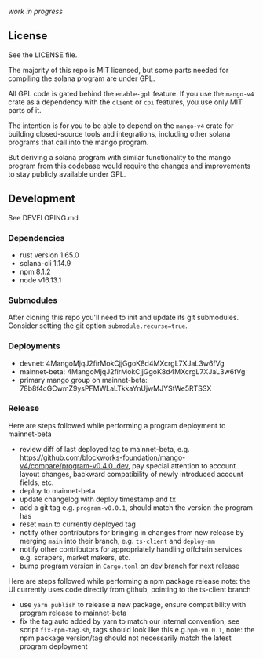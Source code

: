 _work in progress_

## License

See the LICENSE file.

The majority of this repo is MIT licensed, but some parts needed for compiling
the solana program are under GPL.

All GPL code is gated behind the `enable-gpl` feature. If you use the `mango-v4`
crate as a dependency with the `client` or `cpi` features, you use only MIT
parts of it.

The intention is for you to be able to depend on the `mango-v4` crate for
building closed-source tools and integrations, including other solana programs
that call into the mango program.

But deriving a solana program with similar functionality to the mango program
from this codebase would require the changes and improvements to stay publicly
available under GPL.

## Development

See DEVELOPING.md

### Dependencies

- rust version 1.65.0
- solana-cli 1.14.9
- npm 8.1.2
- node v16.13.1

### Submodules

After cloning this repo you'll need to init and update its git submodules.
Consider setting the git option `submodule.recurse=true`.

### Deployments

- devnet: 4MangoMjqJ2firMokCjjGgoK8d4MXcrgL7XJaL3w6fVg
- mainnet-beta: 4MangoMjqJ2firMokCjjGgoK8d4MXcrgL7XJaL3w6fVg
- primary mango group on mainnet-beta: 78b8f4cGCwmZ9ysPFMWLaLTkkaYnUjwMJYStWe5RTSSX

### Release

Here are steps followed while performing a program deployment to mainnet-beta

- review diff of last deployed tag to mainnet-beta, e.g. https://github.com/blockworks-foundation/mango-v4/compare/program-v0.4.0..dev, pay special attention to account layout changes, backward compatibility of newly introduced account fields, etc.
- deploy to mainnet-beta
- update changelog with deploy timestamp and tx
- add a git tag e.g. `program-v0.0.1`, should match the version the program has
- reset `main` to currently deployed tag
- notify other contributors for bringing in changes from new release by merging `main` into their branch, e.g. `ts-client` and `deploy-mm`
- notify other contributors for appropriately handling offchain services e.g. scrapers, market makers, etc.
- bump program version in `Cargo.toml` on dev branch for next release

Here are steps followed while performing a npm package release
note: the UI currently uses code directly from github, pointing to the ts-client branch

- use `yarn publish` to release a new package, ensure compatibility with program release to mainnet-beta
- fix the tag auto added by yarn to match our internal convention, see script `fix-npm-tag.sh`, tags should look like this e.g.`npm-v0.0.1`, note: the npm package version/tag should not necessarily match the latest program deployment
